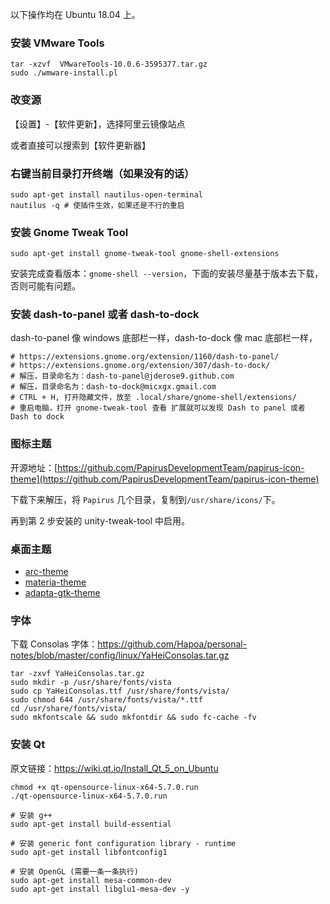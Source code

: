 以下操作均在 Ubuntu 18.04 上。

### 安装 VMware Tools

```
tar -xzvf  VMwareTools-10.0.6-3595377.tar.gz
sudo ./wmware-install.pl
```

### 改变源

【设置】-【软件更新】，选择阿里云镜像站点

或者直接可以搜索到【软件更新器】

### 右键当前目录打开终端（如果没有的话）

```
sudo apt-get install nautilus-open-terminal
nautilus -q # 使插件生效，如果还是不行的重启
```

### 安装 Gnome Tweak Tool

```
sudo apt-get install gnome-tweak-tool gnome-shell-extensions
```

安装完成查看版本：`gnome-shell --version`，下面的安装尽量基于版本去下载，否则可能有问题。

### 安装 dash-to-panel 或者 dash-to-dock

dash-to-panel 像 windows 底部栏一样，dash-to-dock 像 mac 底部栏一样，

```
# https://extensions.gnome.org/extension/1160/dash-to-panel/
# https://extensions.gnome.org/extension/307/dash-to-dock/
# 解压，目录命名为：dash-to-panel@jderose9.github.com
# 解压，目录命名为：dash-to-dock@micxgx.gmail.com
# CTRL + H, 打开隐藏文件，放至 .local/share/gnome-shell/extensions/
# 重启电脑，打开 gnome-tweak-tool 查看 扩展就可以发现 Dash to panel 或者 Dash to dock
```

### 图标主题

开源地址：[https://github.com/PapirusDevelopmentTeam/papirus-icon-theme](https://github.com/PapirusDevelopmentTeam/papirus-icon-theme)

下载下来解压，将 `Papirus` 几个目录，复制到`/usr/share/icons/`下。

再到第 2 步安装的 unity-tweak-tool 中启用。

### 桌面主题

 - [arc-theme](https://github.com/NicoHood/arc-theme)
 - [materia-theme](https://github.com/nana-4/materia-theme)
 - [adapta-gtk-theme](https://github.com/adapta-project/adapta-gtk-theme)

### 字体

下载 Consolas 字体：https://github.com/Hapoa/personal-notes/blob/master/config/linux/YaHeiConsolas.tar.gz

```
tar -zxvf YaHeiConsolas.tar.gz
sudo mkdir -p /usr/share/fonts/vista
sudo cp YaHeiConsolas.ttf /usr/share/fonts/vista/
sudo chmod 644 /usr/share/fonts/vista/*.ttf
cd /usr/share/fonts/vista/
sudo mkfontscale && sudo mkfontdir && sudo fc-cache -fv
```

### 安装 Qt

原文链接：https://wiki.qt.io/Install_Qt_5_on_Ubuntu

```
chmod +x qt-opensource-linux-x64-5.7.0.run
./qt-opensource-linux-x64-5.7.0.run

# 安装 g++ 
sudo apt-get install build-essential

# 安装 generic font configuration library - runtime
sudo apt-get install libfontconfig1

# 安装 OpenGL (需要一条一条执行)
sudo apt-get install mesa-common-dev
sudo apt-get install libglu1-mesa-dev -y
```
